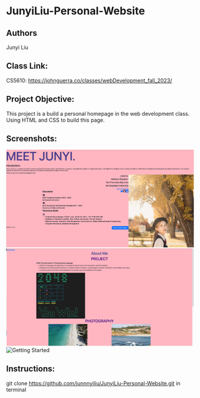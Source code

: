 # JunyiLiu-Personal-Website

## Authors

Junyi Liu


## Class  Link:
CS5610: https://johnguerra.co/classes/webDevelopment_fall_2023/


## Project Objective:
This project is a build a personal homepage in the web development class. Using HTML and CSS to build this page.


## Screenshots:
![Getting Started](image/screenshot1.png)
![Getting Started](image/screenshot2.png)
![Getting Started](image/screenshot3.png)


## Instructions:
git clone https://github.com/junnnyiliu/JunyiLiu-Personal-Website.git in terminal
